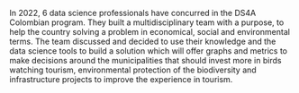 
In 2022, 6 data science professionals have concurred in the DS4A Colombian program. They built a multidisciplinary team with a purpose, to help the country solving a problem in economical, social and environmental terms. The team discussed and decided to use their knowledge and the data science tools to build a solution which will offer graphs and metrics to make decisions around the municipalities that should invest more in birds watching tourism, environmental protection of the biodiversity and infrastructure projects to improve the experience in tourism.

